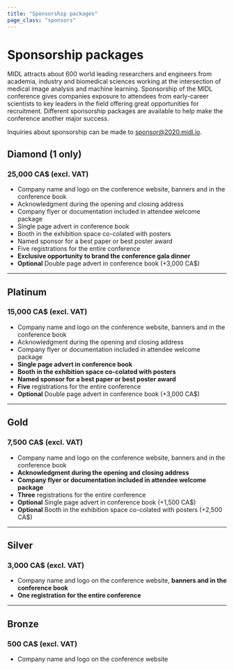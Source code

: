 ```yaml
---
title: "Sponsorship packages"
page_class: "sponsors"
---
```


# Sponsorship packages

MIDL attracts about 600 world leading researchers and engineers from academia, industry and biomedical sciences working at the intersection of medical image analysis and machine learning. Sponsorship of the MIDL conference gives companies exposure to attendees from early-career scientists to key leaders in the field offering great opportunities for recruitment. Different sponsorship packages are available to help make the conference another major success.

Inquiries about sponsorship can be made to [sponsor@2020.midl.io](mailto:sponsor@2020.midl.io).

## <span class="diamond">Diamond (1 only)</span>
### <span class="amount">25,000 CA$ (excl. VAT)</span>
* Company name and logo on the conference website, banners and in the conference book
* Acknowledgment during the opening and closing address
* Company flyer or documentation included in attendee welcome package
* Single page advert in conference book
* Booth in the exhibition space co-colated with posters
* Named sponsor for a best paper or best poster award
* Five registrations for the entire conference
* **Exclusive opportunity to brand the conference gala dinner**
* **Optional** Double page advert in conference book (+3,000 CA$)

---

## <span class="platinum">Platinum</span>
### <span class="amount">15,000 CA$ (excl. VAT)</span>

* Company name and logo on the conference website, banners and in the conference book
* Acknowledgment during the opening and closing address
* Company flyer or documentation included in attendee welcome package
* **Single page advert in conference book**
* **Booth in the exhibition space co-colated with posters**
* **Named sponsor for a best paper or best poster award**
* **Five** registrations for the entire conference
* **Optional** Double page advert in conference book (+3,000 CA$)

---

## <span class="gold">Gold</span>
### <span class="amount">7,500 CA$ (excl. VAT)</span>

* Company name and logo on the conference website, banners and in the conference book
* **Acknowledgment during the opening and closing address**
* **Company flyer or documentation included in attendee welcome package**
* **Three** registrations for the entire conference
* **Optional** Single page advert in conference book (+1,500 CA$)
* **Optional** Booth in the exhibition space co-colated with posters (+2,500 CA$)

---

## <span class="silver">Silver</span>
### <span class="amount">3,000 CA$ (excl. VAT)</span>

* Company name and logo on the conference website, **banners and in the conference book**
* **One registration for the entire conference**

---

## <span class="bronze">Bronze</span>
### <span class="amount">500 CA$ (excl. VAT)</span>

* Company name and logo on the conference website